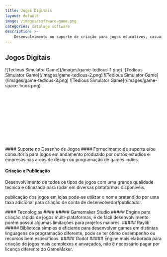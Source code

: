 ```yaml
---
title: Jogos Digitais
layout: default
image: /images/software-game.png
categories: catalago software
description: >-
    Desenvolvimento ou suporte de criação para jogos educativos, casuais, com história ou modo multijogador.
---
```


## Jogos Digitais ##
<div class="carousel" markdown="1" style="height:254px">
![Tedious Simulator Game](/images/game-tedious-1.png)
![Tedious Simulator Game](/images/game-tedious-2.png)
![Tedious Simulator Game](/images/game-tedious-3.png)
![Tedious Simulator Game](/images/game-space-hook.png)
</div>

<section class="row">
<div class="col s12 m6" markdown="1">
#### Suporte no Desenho de Jogos ####
Fornecimento de suporte e/ou consultoria para jogos em andamento produzido por outros estudios e empresas nas areas de design ou programação de games indies.


#### Criação e Publicação ####
Desenvolvimento de todos os tipos de jogos com uma grande qualidade tecnica e otimizado para rodar em diversas plataformas disponivéis.

publicação dos jogos em lojas pode-se utilizar o nome pretendido por uma taxa adicional para criação de conta de desenvolvedor/publicador.
</div>

<div class="col s12 m6" markdown="1">
#### Tecnologias ####
##### Gamemaker Studio #####
Engine para criação rápida de jogos multi-plataformas, é de fácil desenvolvimento porém possui algumas limitações para projetos maiores.
##### Raylib #####
Biblioteca simples e eficiente para desenvolver games em distintas linguagens de programação diferente, pode se ter ótimo desempenho ou recursos bem especificos.
##### Godot #####
Engine mais elaborada para criação de jogos mais complexos e anvaçados, não é necessário pagar por licença diferente do GameMaker.
</div>
</section>
